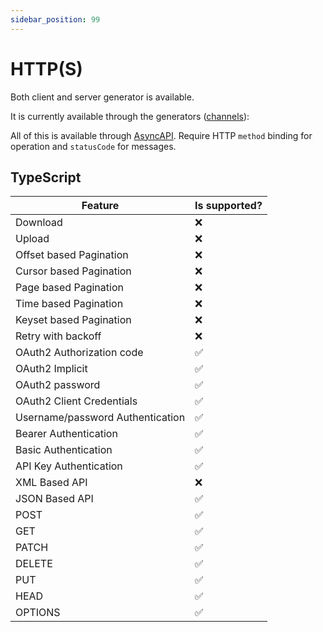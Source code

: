```yaml
---
sidebar_position: 99
---
```


# HTTP(S)

Both client and server generator is available.

It is currently available through the generators ([channels](../generators/channels.md)):

All of this is available through [AsyncAPI](../inputs/asyncapi.md). Require HTTP `method` binding for operation and `statusCode` for messages.

## TypeScript

| **Feature** | Is supported? |
|---|---|
| Download | ❌ |
| Upload | ❌ |
| Offset based Pagination | ❌ |
| Cursor based Pagination | ❌ |
| Page based Pagination | ❌ |
| Time based Pagination | ❌ |
| Keyset based Pagination | ❌ |
| Retry with backoff | ❌ |
| OAuth2 Authorization code | ✅ |
| OAuth2 Implicit | ✅ |
| OAuth2 password | ✅ |
| OAuth2 Client Credentials | ✅ |
| Username/password Authentication | ✅ |
| Bearer Authentication | ✅ |
| Basic Authentication | ✅ |
| API Key Authentication | ✅ |
| XML Based API | ❌ | 
| JSON Based API | ✅ | 
| POST | ✅ |
| GET | ✅ |
| PATCH | ✅ |
| DELETE | ✅ |
| PUT | ✅ |
| HEAD | ✅ |
| OPTIONS | ✅ |